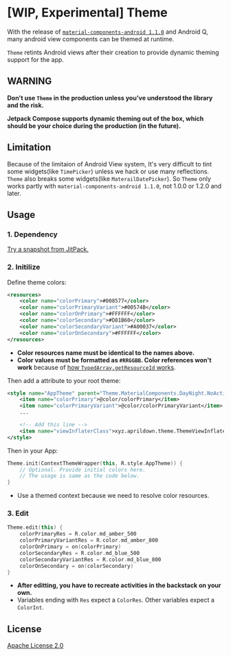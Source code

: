 # [WIP, Experimental] Theme

With the release of [`material-components-android 1.1.0`](https://github.com/material-components/material-components-android/releases/tag/1.1.0) and Android Q, many android view components can be themed at runtime.

`Theme` retints Android views after their creation to provide dynamic theming support for the app.

## WARNING

**Don't use `Theme` in the production unless you've understood the library and the risk.**

**Jetpack Compose supports dynamic theming out of the box, which should be your choice during the production (in the future).**

## Limitation

Because of the limitaion of Android View system, It's very difficult to tint some widgets(like `TimePicker`) unless we hack or use many reflections. `Theme` also breaks some widgets(like `MaterailDatePicker`). So `Theme` only works partly with `material-components-android 1.1.0`, not 1.0.0 or 1.2.0 and later.

## Usage

### 1. Dependency

[Try a snapshot from JitPack.](https://jitpack.io/#DeweyReed/Theme)

### 2. Initilize

Define theme colors:

```XML
<resources>
    <color name="colorPrimary">#008577</color>
    <color name="colorPrimaryVariant">#00574B</color>
    <color name="colorOnPrimary">#FFFFFF</color>
    <color name="colorSecondary">#D81B60</color>
    <color name="colorSecondaryVariant">#A00037</color>
    <color name="colorOnSecondary">#FFFFFF</color>
</resources>
```

- **Color resources name must be identical to the names above.**
- **Color values must be formatted as `#RRGGBB`. Color references won't work** because of [how `TypedArray.getResourceId` works](https://developer.android.com/reference/android/content/res/TypedArray.html#getResourceId(int,%20int)).

Then add a attribute to your root theme:

```XML
<style name="AppTheme" parent="Theme.MaterialComponents.DayNight.NoActionBar">
    <item name="colorPrimary">@color/colorPrimary</item>
    <item name="colorPrimaryVariant">@color/colorPrimaryVariant</item>
    ...

    <!-- Add this line -->
    <item name="viewInflaterClass">xyz.aprildown.theme.ThemeViewInflater</item>
</style>
```

Then in your App:

```Kotlin
Theme.init(ContextThemeWrapper(this, R.style.AppTheme)) {
    // Optional. Provide initial colors here.
    // The usage is same as the code below.
}
```

- Use a themed context because we need to resolve color resources.

### 3. Edit

```Kotlin
Theme.edit(this) {
    colorPrimaryRes = R.color.md_amber_500
    colorPrimaryVariantRes = R.color.md_amber_800
    colorOnPrimary = on(colorPrimary)
    colorSecondaryRes = R.color.md_blue_500
    colorSecondaryVariantRes = R.color.md_blue_800
    colorOnSecondary = on(colorSecondary)
}
```

- **After editting, you have to recreate activities in the backstack on your own.**
- Variables ending with `Res` expect a `ColorRes`. Other variables expect a `ColorInt`.

## License

[Apache License 2.0](LICENSE)
